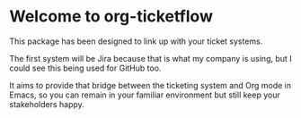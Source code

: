 # Welcome to org-ticketflow
This package has been designed to link up with your ticket systems.

The first system will be Jira because that is what my company is using, but I could see this being used for GitHub too.

It aims to provide that bridge between the ticketing system and Org mode in Emacs, so you can remain in your familiar environment but still keep your stakeholders happy.